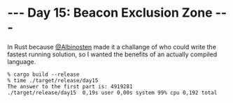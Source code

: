 # --- Day 15: Beacon Exclusion Zone ---

In Rust because [@Albinosten](https://github.com/Albinosten/) made it a challange of
who could write the fastest running solution, so I wanted the benefits of an actually
compiled language.

```
% cargo build --release
% time ./target/release/day15
The answer to the first part is: 4919281
./target/release/day15  0,19s user 0,00s system 99% cpu 0,192 total
```